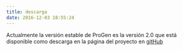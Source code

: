 ```yaml
---
title: descarga
date: 2016-12-03 18:55:24
---
```


Actualmente la versión estable de ProGen es la versión 2.0 que está disponible como descarga en la página del proyecto en [gitHub](http://github.com/pro-gen/progen/)
